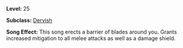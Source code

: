 <!-- TITLE: Song: Samba Of Swords -->
<!-- SUBTITLE:  -->

**Level:** 25

**Subclass:** [Dervish](dervish)

**Song Effect:** This song erects a barrier of blades around you.  Grants increased mitigation to all melee attacks as well as a damage shield.